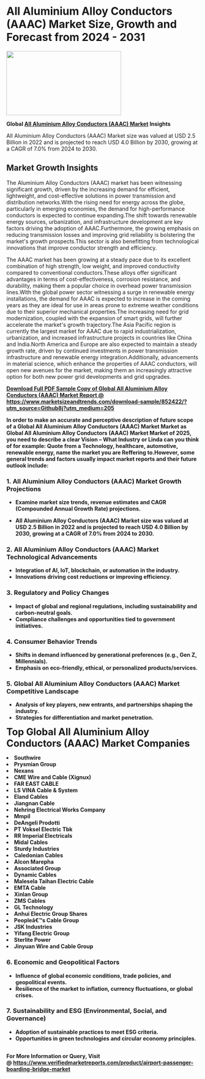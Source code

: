 <H1>All Aluminium Alloy Conductors (AAAC) Market Size, Growth and Forecast from 2024 - 2031</H1><img class="aligncenter size-medium wp-image-584254" src="https://thirdeyenews.in/wp-content/uploads/2024/09/Global-Market-Research-300x168.jpeg" alt="" width="300" height="168" /><p><strong>Global&nbsp;<a href="https://www.marketsizeandtrends.com/download-sample/852422/?utm_source=Github8j?utm_medium=205">All Aluminium Alloy Conductors (AAAC) Market</a> Insights</strong></p><p>All Aluminium Alloy Conductors (AAAC) Market size was valued at USD 2.5 Billion in 2022 and is projected to reach USD 4.0 Billion by 2030, growing at a CAGR of 7.0% from 2024 to 2030.</p><p><h2>Market Growth Insights</h2> <p>The Aluminium Alloy Conductors (AAAC) market has been witnessing significant growth, driven by the increasing demand for efficient, lightweight, and cost-effective solutions in power transmission and distribution networks.With the rising need for energy across the globe, particularly in emerging economies, the demand for high-performance conductors is expected to continue expanding.The shift towards renewable energy sources, urbanization, and infrastructure development are key factors driving the adoption of AAAC.Furthermore, the growing emphasis on reducing transmission losses and improving grid reliability is bolstering the market's growth prospects.This sector is also benefitting from technological innovations that improve conductor strength and efficiency.</p> <p><strong><a href="#"></a></strong></p> <p>The AAAC market has been growing at a steady pace due to its excellent combination of high strength, low weight, and improved conductivity compared to conventional conductors.These alloys offer significant advantages in terms of cost-effectiveness, corrosion resistance, and durability, making them a popular choice in overhead power transmission lines.With the global power sector witnessing a surge in renewable energy installations, the demand for AAAC is expected to increase in the coming years as they are ideal for use in areas prone to extreme weather conditions due to their superior mechanical properties.The increasing need for grid modernization, coupled with the expansion of smart grids, will further accelerate the market's growth trajectory.The Asia Pacific region is currently the largest market for AAAC due to rapid industrialization, urbanization, and increased infrastructure projects in countries like China and India.North America and Europe are also expected to maintain a steady growth rate, driven by continued investments in power transmission infrastructure and renewable energy integration.Additionally, advancements in material science, which enhance the properties of AAAC conductors, will open new avenues for the market, making them an increasingly attractive option for both new power grid developments and grid upgrades.<p><strong><a href="#"></p><p><span class=""><strong>Download Full PDF Sample Copy of Global All Aluminium Alloy Conductors (AAAC) Market Report</strong> @ <a href="https://www.marketsizeandtrends.com/download-sample/852422/?utm_source=Github8j?utm_medium=205" target="_blank">https://www.marketsizeandtrends.com/download-sample/852422/?utm_source=Github8j?utm_medium=205</a></span></p><p>In order to make an accurate and perceptive description of future scope of a Global&nbsp;All Aluminium Alloy Conductors (AAAC) Market Market as Global&nbsp;All Aluminium Alloy Conductors (AAAC) Market Market of 2025, you need to describe a clear Vision &ndash; What Industry or Linda can you think of for example: Quote from a Technology, healthcare, automotive, renewable energy, name the market you are Reffering to.However, some general trends and factors usually impact market reports and their future outlook include:</p><h3>1.&nbsp;<strong>All Aluminium Alloy Conductors (AAAC) Market Growth Projections</strong></h3><ul><li>Examine market size trends, revenue estimates and CAGR (Compounded Annual Growth Rate) projections.</li><li><p>All Aluminium Alloy Conductors (AAAC) Market size was valued at USD 2.5 Billion in 2022 and is projected to reach USD 4.0 Billion by 2030, growing at a CAGR of 7.0% from 2024 to 2030.</p></li></ul><h3>2.&nbsp;<strong>All Aluminium Alloy Conductors (AAAC) Market Technological Advancements</strong></h3><ul><li>Integration of AI, IoT, blockchain, or automation in the industry.</li><li>Innovations driving cost reductions or improving efficiency.</li></ul><h3>3.&nbsp;<strong>Regulatory and Policy Changes</strong></h3><ul><li>Impact of global and regional regulations, including sustainability and carbon-neutral goals.</li><li>Compliance challenges and opportunities tied to government initiatives.</li></ul><h3>4.&nbsp;<strong>Consumer Behavior Trends</strong></h3><ul><li>Shifts in demand influenced by generational preferences (e.g., Gen Z, Millennials).</li><li>Emphasis on eco-friendly, ethical, or personalized products/services.</li></ul><h3>5.&nbsp;<strong>Global All Aluminium Alloy Conductors (AAAC) Market Competitive Landscape</strong></h3><ul><li>Analysis of key players, new entrants, and partnerships shaping the industry.</li><li>Strategies for differentiation and market penetration.</li></ul><p data-pm-slice="1 1 []"><span style="color: inherit; font-family: inherit; font-size: 25px;">Top Global All Aluminium Alloy Conductors (AAAC) Market Companies</span></p><div class="" data-test-id=""><p><li>Southwire</li><li> Prysmian Group</li><li> Nexans</li><li> CME Wire and Cable (Xignux)</li><li> FAR EAST CABLE</li><li> LS VINA Cable & System</li><li> Eland Cables</li><li> Jiangnan Cable</li><li> Nehring Electrical Works Company</li><li> Mmpil</li><li> DeAngeli Prodotti</li><li> PT Voksel Electric Tbk</li><li> RR Imperial Electricals</li><li> Midal Cables</li><li> Sturdy Industries</li><li> Caledonian Cables</li><li> Alcon Marepha</li><li> Associated Group</li><li> Dynamic Cables</li><li> Malesela Taihan Electric Cable</li><li> EMTA Cable</li><li> Xinlan Group</li><li> ZMS Cables</li><li> GL Technology</li><li> Anhui Electric Group Shares</li><li> Peopleâ€™s Cable Group</li><li> JSK Industries</li><li> Yifang Electric Group</li><li> Sterlite Power</li><li> Jinyuan Wire and Cable Group</li></p></div><h3>6.&nbsp;<strong>Economic and Geopolitical Factors</strong></h3><ul><li>Influence of global economic conditions, trade policies, and geopolitical events.</li><li>Resilience of the market to inflation, currency fluctuations, or global crises.</li></ul><h3>7.&nbsp;<strong>Sustainability and ESG (Environmental, Social, and Governance)</strong></h3><ul><li>Adoption of sustainable practices to meet ESG criteria.</li><li>Opportunities in green technologies and circular economy principles.</li></ul><h2><strong style="font-size: 14px;">For More Information or Query, Visit @&nbsp;</strong><a style="background-color: #ffffff; font-size: 14px;" href="https://www.marketsizeandtrends.com/report/all-aluminium-alloy-conductors-aaac-market/" target="_blank">https://www.verifiedmarketreports.com/product/airport-passenger-boarding-bridge-market</a></h2>